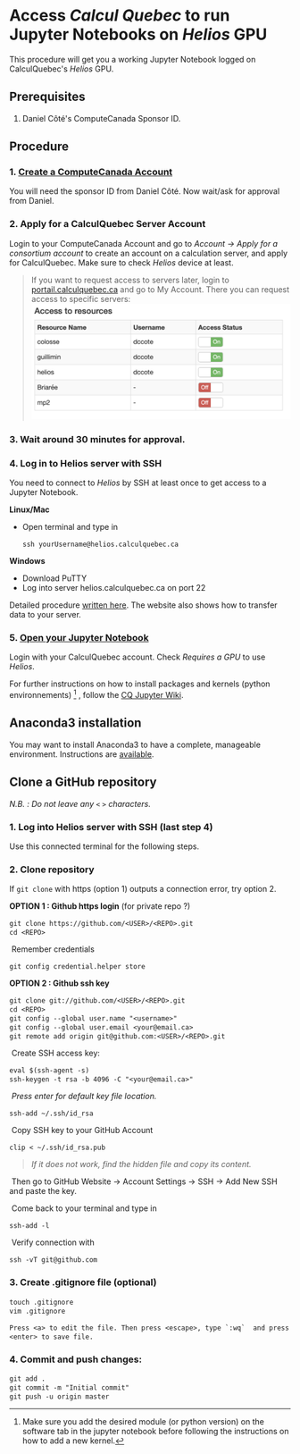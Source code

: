 # Access *Calcul Quebec* to run Jupyter Notebooks on *Helios* GPU

This procedure will get you a working Jupyter Notebook logged on CalculQuebec's *Helios* GPU.

 

## Prerequisites

1. Daniel Côté's ComputeCanada Sponsor ID. 

 

## Procedure

### 1. [**Create a ComputeCanada Account**](https://ccdb.computecanada.ca/account_application)

   You will need the sponsor ID from Daniel Côté. Now wait/ask for approval from Daniel. 

### 2. **Apply for a CalculQuebec Server Account** 

   Login to your ComputeCanada Account and go to *Account -> Apply for a consortium account* to create an account on a calculation server, and apply for CalculQuebec. Make sure to check *Helios* device at least.
   
> If you want to request access to servers later, login to [portail.calculquebec.ca](http://portail.calculquebec.ca) and go to My Account. There you can request access to specific servers:
      ![image-20190614150441982](assets/image-20190614150441982.png)
   
### 3. **Wait around 30 minutes for approval.**

### 4. **Log in to Helios server with SSH**

   You need to connect to *Helios* by SSH at least once to get access to a Jupyter Notebook. 

   **Linux/Mac**

   - Open terminal and type in

     ```
     ssh yourUsername@helios.calculquebec.ca
     ```

   **Windows**

   - Download PuTTY
   - Log into server helios.calculquebec.ca on port 22

   Detailed procedure [written here](https://wiki.calculquebec.ca/w/Se_connecter_et_transf%C3%A9rer_des_fichiers/en). The website also shows how to transfer data to your server. 

### 5. [**Open your Jupyter Notebook**](https://jupyter.calculquebec.ca/hub/home)

   Login with your CalculQuebec account. Check *Requires a GPU* to use *Helios*. 

   For further instructions on how to install packages and kernels (python environnements) [^1] , follow the [CQ Jupyter Wiki](https://wiki.calculquebec.ca/w/JupyterHub). 

   [^1]: Make sure you add the desired module (or python version) on the software tab in the jupyter notebook before following the instructions on how to add a new kernel. 



## Anaconda3 installation

You may want to install Anaconda3 to have a complete, manageable environment. Instructions are [available](https://www.digitalocean.com/community/tutorials/how-to-install-anaconda-on-ubuntu-18-04-quickstart).



## Clone a GitHub repository

*N.B. : Do not leave any `<` `>` characters.*

### 1. **Log into Helios server with SSH (last step 4)**

   Use this connected terminal for the following steps.

### 2. **Clone repository**

  If `git clone` with https (option 1) outputs a connection error, try option 2. 

  **OPTION 1 : Github https login** (for private repo ?)

  ```
  git clone https://github.com/<USER>/<REPO>.git
  cd <REPO>
  ```

  ​	Remember credentials

  ```
  git config credential.helper store 
  ```

  **OPTION 2 : Github ssh key**

  ```
  git clone git://github.com/<USER>/<REPO>.git
  cd <REPO>
  git config --global user.name "<username>"
  git config --global user.email <your@email.ca>
  git remote add origin git@github.com:<USER>/<REPO>.git
  ```

  ​	Create SSH access key:

  ```
  eval $(ssh-agent -s)
  ssh-keygen -t rsa -b 4096 -C "<your@email.ca>"
  ```

  ​	*Press enter for default key file location.*

  ```
  ssh-add ~/.ssh/id_rsa
  ```

  ​	Copy SSH key to your GitHub Account

  ```
  clip < ~/.ssh/id_rsa.pub
  ```

  > *If it does not work, find the hidden file and copy its content.*

  ​	Then go to GitHub Website -> Account Settings -> SSH -> Add New SSH and paste the key.

  ​	Come back to your terminal and type in

  ```
  ssh-add -l
  ```

  ​	Verify connection with 

  ```
  ssh -vT git@github.com
  ```



### 3. **Create .gitignore file (optional)**

  ```
  touch .gitignore
  vim .gitignore
  ```

	Press <a> to edit the file. Then press <escape>, type `:wq`  and press <enter> to save file.

### 4. **Commit and push changes:**

  ```
  git add .
  git commit -m "Initial commit"
  git push -u origin master
  ```

